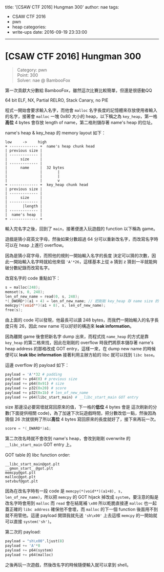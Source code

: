 title: '[CSAW CTF 2016] Hungman 300'
author: nae
tags:
  - CSAW CTF 2016
  - pwn
  - heap
categories:
  - write-ups
date: 2016-09-19 23:33:00
---
# [CSAW CTF 2016] Hungman 300

> Category: pwn		
> Point: 300	
> Solver: nae @ BambooFox	

第一次貢獻大分數給 BambooFox，雖然這次比賽比較簡單，但還是很感動QQ

64 bit ELF, NX, Partial RELRO, Stack Canary, no PIE

程式一開始會要求輸入名字，而他會 `malloc` 名字長度的記憶體來存放使用者輸入的名字，接著會 `malloc` 一塊 0x80 大小的 heap，以下稱之為 `key_heap`，第一格**高位** 4 bytes 會存放 length of name，第二格則儲存著 name's heap 的位址。

name's heap & key_heap 的 memory layout 如下：

	low     ->     high
	+ ------------- +  name's heap chunk head
	| previous size |
	| ------------- |
	|      size     |
	| ------------- |
	|      name     |  32 bytes
	|               |		|
	|               |		|
	|               |		v
	+ ------------- +  key_heap chunk head
	| previous size |
	| ------------- |
	|      size     |
	| ------------- |
	|       |length |
	| ------------- |
	|  name's heap  |
	+ ------------- +

輸入完名字之後，回到了 `main`，接著便進入玩遊戲的 function 以下稱為 game。

遊戲是猜小寫英文字母，然後如果分數超過 64 分可以重新改名字，而改寫名字時可以在 heap 上進行 overflow。

因為是猜小寫字母，而照他的規則一開始輸入名字的長度
決定可以猜的次數，因此一開始輸入名字時就給他來個 `'A'*26`，這樣基本上從 a 猜到 z 猜到一半就能夠破分數紀錄而改寫名字。

改寫名字的 code 重點如下：

~~~c
s = malloc(248);
memset(s, 0, 248);
len_of_new_name = read(0, s, 248);
*(_DWORD*)(a1 + 4) = len_of_new_name; // 把剛剛 key_heap 存 name size 的地方改成 new name 的 size
memcpy(*(void**)(a1 + 8), s, len_of_new_name);
free(s);
~~~
	
由上面的 code 可以發現，他最長可以讀 248 bytes，而我們一開始輸入的名字長度只有 26，因此 new name 可以好好的構造來 **leak information**。

因為離開 game 後會把新名字 dump 出來，而程式找 `name_heap` 的方式是靠 `key_heap` 的第二格來找，因此在剛剛的 overflow 時我們將原本儲存著 name's heap address 的那格改成 GOT entry，這樣一來，在 dump new name 的時候便可以 **leak libc information** 接著利用主辦方給的 libc 就可以找到 `libc base`。

這邊 overflow 的 payload 如下：

~~~python
payload = 'A'*32 # padding
payload += p64(0) # previous size
payload += p64(0x91) # size
payload += p32(0x20) # score
payload += p32(0x1b) # len_of_new_name
payload += p64(libc_start_main) # __libc_start_main GOT entry
~~~

size 那邊沒必要寫壞就寫回原來的值，下一格的**低位** 4 bytes 會是 這次刷新的分數(下面提供相關 code)，為了加速下次玩遊戲時間，把分數改低一點，然後因為猜個 26 次就很夠了所以**高位** 4 bytes 寫回原來的長度就好了，接下來再玩一次。

~~~c
score = *(_DWARD*)a1;
~~~

第二次改名時就不會改到 name's heap，會改到剛剛 overwrite 的 `__libc_start_main` GOT entry 上。

GOT table 的 libc function order:

	__libc_start_main@got.plt
	__gmon_start__@got.plt
	memcpy@got.plt
	malloc@got.plt
	setvbuf@got.plt
	
因為在改名字時有一段 code 是 `memcpy(*(void**)(a1+8), s, len_of_new_name)`，所以把 `memcpy` 的 GOT hijack 掉改成 `system`，要注意的點是改名字時會用到 `malloc` 而 `read` 會在結尾補 `\x00` 所以乾脆直接連 `malloc` 也一起蓋正確的 `libc address` 確保他不會壞，而 `malloc` 的下一個 function 後面用不到就不用管他。這邊 payload 開頭我就先送 `'sh\x00'` 上去這樣 `memcpy` 的一開始就可以直接 `system('sh')`。

第二次的 payload:

~~~python
payload = "sh\x00".ljust(8)
payload += 'A'*8
payload += p64(system)
payload += p64(malloc)
~~~

之後再玩一次遊戲，然後改名字的時候隨便輸入就可以拿到 shell。
